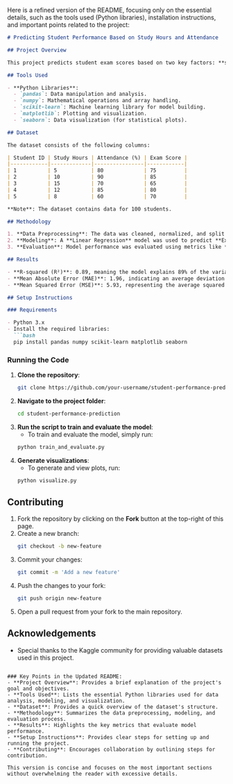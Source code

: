 Here is a refined version of the README, focusing only on the essential details, such as the tools used (Python libraries), installation instructions, and important points related to the project:

```markdown
# Predicting Student Performance Based on Study Hours and Attendance

## Project Overview

This project predicts student exam scores based on two key factors: **study hours** and **attendance percentage**. By using machine learning, we aim to help educators identify at-risk students and provide interventions to improve their outcomes.

## Tools Used

- **Python Libraries**:
  - `pandas`: Data manipulation and analysis.
  - `numpy`: Mathematical operations and array handling.
  - `scikit-learn`: Machine learning library for model building.
  - `matplotlib`: Plotting and visualization.
  - `seaborn`: Data visualization (for statistical plots).

## Dataset

The dataset consists of the following columns:

| Student ID | Study Hours | Attendance (%) | Exam Score |
|------------|-------------|----------------|------------|
| 1          | 5           | 80             | 75         |
| 2          | 10          | 90             | 85         |
| 3          | 15          | 70             | 65         |
| 4          | 12          | 85             | 80         |
| 5          | 8           | 60             | 70         |

**Note**: The dataset contains data for 100 students.

## Methodology

1. **Data Preprocessing**: The data was cleaned, normalized, and split into training and test sets.
2. **Modeling**: A **Linear Regression** model was used to predict **Exam Score** based on **Study Hours** and **Attendance (%)**.
3. **Evaluation**: Model performance was evaluated using metrics like **Mean Absolute Error (MAE)**, **Mean Squared Error (MSE)**, and **R-squared (R²)**.

## Results

- **R-squared (R²)**: 0.89, meaning the model explains 89% of the variance in the exam scores.
- **Mean Absolute Error (MAE)**: 1.96, indicating an average deviation of 1.96 points from the actual scores.
- **Mean Squared Error (MSE)**: 5.93, representing the average squared difference between predicted and actual scores.

## Setup Instructions

### Requirements

- Python 3.x
- Install the required libraries:
  ```bash
  pip install pandas numpy scikit-learn matplotlib seaborn
  ```

### Running the Code

1. **Clone the repository**:
   ```bash
   git clone https://github.com/your-username/student-performance-prediction.git
   ```
2. **Navigate to the project folder**:
   ```bash
   cd student-performance-prediction
   ```
3. **Run the script to train and evaluate the model**:
   - To train and evaluate the model, simply run:
   ```bash
   python train_and_evaluate.py
   ```
4. **Generate visualizations**:
   - To generate and view plots, run:
   ```bash
   python visualize.py
   ```

## Contributing

1. Fork the repository by clicking on the **Fork** button at the top-right of this page.
2. Create a new branch:
   ```bash
   git checkout -b new-feature
   ```
3. Commit your changes:
   ```bash
   git commit -m 'Add a new feature'
   ```
4. Push the changes to your fork:
   ```bash
   git push origin new-feature
   ```
5. Open a pull request from your fork to the main repository.

## Acknowledgements

- Special thanks to the Kaggle community for providing valuable datasets used in this project.
```

### Key Points in the Updated README:
- **Project Overview**: Provides a brief explanation of the project's goal and objectives.
- **Tools Used**: Lists the essential Python libraries used for data analysis, modeling, and visualization.
- **Dataset**: Provides a quick overview of the dataset's structure.
- **Methodology**: Summarizes the data preprocessing, modeling, and evaluation process.
- **Results**: Highlights the key metrics that evaluate model performance.
- **Setup Instructions**: Provides clear steps for setting up and running the project.
- **Contributing**: Encourages collaboration by outlining steps for contribution.

This version is concise and focuses on the most important sections without overwhelming the reader with excessive details.
